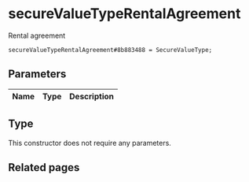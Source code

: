 # secureValueTypeRentalAgreement
Rental agreement

```
secureValueTypeRentalAgreement#8b883488 = SecureValueType;
```

## Parameters
| Name | Type | Description |
| ---- | :----: | ----------- |


## Type
This constructor does not require any parameters.

## Related pages
